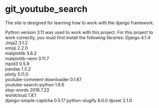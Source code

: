 # git_youtube_search

The site is designed for learning how to work with the django framework.

Python version 3.11 was used to work with this project.
For this project to work correctly, you must first install the following libraries:
Django	4.1.4	
Jinja2	3.1.2	
emoji	2.2.0	
matplotlib	3.6.2	
matplotlib-venn	0.11.7	
mpld3	0.5.9	
pandas	1.5.2	
plotly	5.11.0	
youtube-comment-downloader	0.1.67	
youtube-search-python	1.6.6	
stop-words	2018.7.23	
wordcloud	1.8.1	
django-simple-captcha	0.5.17
python-slugify	8.0.0
djoser	2.1.0
